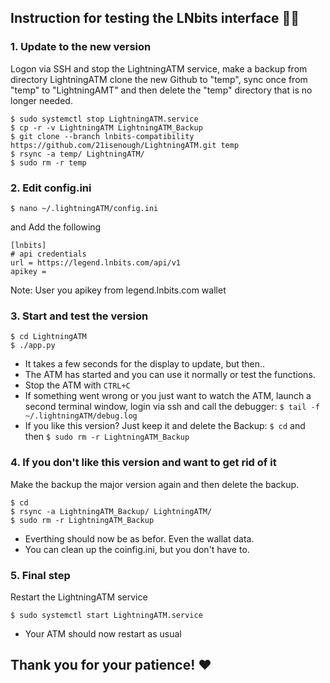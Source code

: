 ## Instruction for testing the LNbits interface 📜🧐

### 1. Update to the new version

Logon via SSH and stop the LightningATM service, make a backup from directory LightningATM clone the new Github to "temp", sync once from "temp" to "LightningAMT" and then delete the "temp" directory that is no longer needed.

    $ sudo systemctl stop LightningATM.service
    $ cp -r -v LightningATM LightningATM_Backup
    $ git clone --branch lnbits-compatibility https://github.com/21isenough/LightningATM.git temp
    $ rsync -a temp/ LightningATM/
    $ sudo rm -r temp
    
### 2. Edit config.ini

    $ nano ~/.lightningATM/config.ini

and Add the following

    [lnbits]
    # api credentials
    url = https://legend.lnbits.com/api/v1
    apikey = 
   
Note: User you apikey from legend.lnbits.com wallet  
   
### 3. Start and test the version

    $ cd LightningATM
    $ ./app.py

- It takes a few seconds for the display to update, but then..
- The ATM has started and you can use it normally or test the functions.
- Stop the ATM with `CTRL+C`
- If something went wrong or you just want to watch the ATM, launch a second terminal window, login via ssh and call the debugger: `$ tail -f ~/.lightningATM/debug.log`
- If you like this version? Just keep it and delete the Backup: `$ cd` and then `$ sudo rm -r LightningATM_Backup`

### 4. If you don't like this version and want to get rid of it 

Make the backup the major version again and then delete the backup.

    $ cd
    $ rsync -a LightningATM_Backup/ LightningATM/
    $ sudo rm -r LightningATM_Backup

- Everthing should now be as befor. Even the wallat data.
- You can clean up the coinfig.ini, but you don't have to.

### 5. Final step

Restart the LightningATM service

    $ sudo systemctl start LightningATM.service

- Your ATM should now restart as usual

## Thank you for your patience! ❤
